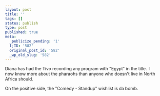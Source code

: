 ```yaml
---
layout: post
title: ''
tags: []
status: publish
type: post
published: true
meta:
  _publicize_pending: '1'
  ljID: '582'
  original_post_id: '582'
  _wp_old_slug: '582'
---
```

Diana has had the Tivo recording any program with "Egypt" in the title.  I now know more about the pharaohs than anyone who doesn't live in North Africa should.

On the positive side, the "Comedy - Standup" wishlist is da bomb.
